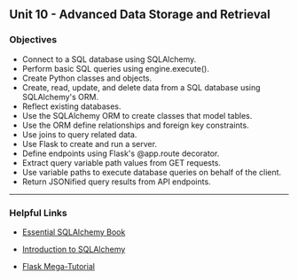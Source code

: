 ## Unit 10 - Advanced Data Storage and Retrieval

### Objectives

* Connect to a SQL database using SQLAlchemy.
* Perform basic SQL queries using engine.execute().
* Create Python classes and objects.
* Create, read, update, and delete data from a SQL database using SQLAlchemy's ORM.
* Reflect existing databases.
* Use the SQLAlchemy ORM to create classes that model tables.
* Use the ORM define relationships and foreign key constraints.
* Use joins to query related data.
* Use Flask to create and run a server.
* Define endpoints using Flask's @app.route decorator.
* Extract query variable path values from GET requests.
* Use variable paths to execute database queries on behalf of the client.
* Return JSONified query results from API endpoints.

- - -

### Helpful Links

* [Essential SQLAlchemy Book](http://shop.oreilly.com/product/0636920035800.do)

* [Introduction to SQLAlchemy](https://www.youtube.com/watch?v=woKYyhLCcnU)

* [Flask Mega-Tutorial](https://blog.miguelgrinberg.com/post/the-flask-mega-tutorial-part-i-hello-world)

